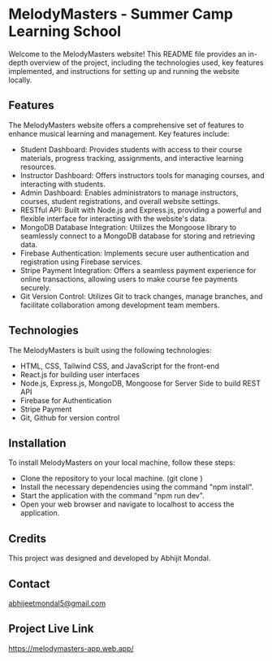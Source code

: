 
# MelodyMasters - Summer Camp Learning School

Welcome to the MelodyMasters website! This README file provides an in-depth overview of the project, including the technologies used, key features implemented, and instructions for setting up and running the website locally.


## Features
The MelodyMasters website offers a comprehensive set of features to enhance musical learning and management. Key features include:

* Student Dashboard: Provides students with access to their course materials, progress tracking, assignments, and interactive learning resources.
* Instructor Dashboard: Offers instructors tools for managing courses, and interacting with students.
* Admin Dashboard: Enables administrators to manage instructors, courses, student registrations, and overall website settings.
* RESTful API: Built with Node.js and Express.js, providing a powerful and flexible interface for interacting with the website's data.
* MongoDB Database Integration: Utilizes the Mongoose library to seamlessly connect to a MongoDB database for storing and retrieving data.
* Firebase Authentication: Implements secure user authentication and registration using Firebase services.
* Stripe Payment Integration: Offers a seamless payment experience for online transactions, allowing users to make course fee payments securely.
* Git Version Control: Utilizes Git to track changes, manage branches, and facilitate collaboration among development team members.

## Technologies

The MelodyMasters is built using the following technologies:
* HTML, CSS, Tailwind CSS, and JavaScript for the front-end
* React.js for building user interfaces
* Node.js, Express.js, MongoDB, Mongoose for Server Side to build REST API
* Firebase for Authentication
* Stripe Payment
* Git, Github for version control

## Installation
To install MelodyMasters on your local machine, follow these steps:
* Clone the repository to your local machine. (git clone <repository-url>)
* Install the necessary dependencies using the command "npm install".
* Start the application with the command "npm run dev".
* Open your web browser and navigate to localhost to access the application.

## Credits
This project was designed and developed by Abhijit Mondal.

## Contact

abhijeetmondal5@gmail.com

## Project Live Link
https://melodymasters-app.web.app/